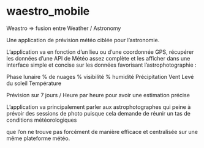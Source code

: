 # waestro_mobile

Weastro => fusion entre Weather / Astronomy

Une application de prévision météo ciblée pour l’astronomie.

L’application va en fonction d’un lieu ou d’une coordonnée GPS, récupérer les données d’une API de Météo assez complète et les afficher dans une interface simple et concise sur les données favorisant l’astrophotographie : 

Phase lunaire
% de nuages
% visibilité
% humidité
Précipitation
Vent
Levé du soleil
Température

Prévision sur 7 jours / Heure par heure pour avoir une estimation précise

L’application va principalement parler aux astrophotographes qui peine à prévoir des sessions de photo puisque cela demande de réunir un tas de conditions météorologiques 

que l’on ne trouve pas forcément de manière efficace et centralisée sur une même plateforme météo.

